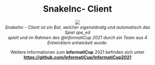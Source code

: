<h1 align="center">SnakeInc- Client</h1>
<p align="center">
   <img src="https://i.imgur.com/ggSeuzK.png"/>
   <br>
   <i>SnakeInc - Client ist ein Bot, welcher eigenständig und automatisch das Spiel spe_ed<br>
   spielt und im Rahmen des @informatiCup 2021 durch ein Team aus 4 Entwicklern entwickelt wurde.</i>
   <br>
</p>
<p align="center">
  Weitere Informationen zum <b>informatiCup</b> 2021 befinden sich unter
  <a href="https://github.com/informatiCup/InformatiCup2021"><strong>https://github.com/informatiCup/InformatiCup2021</strong></a>
  <br>
</p>